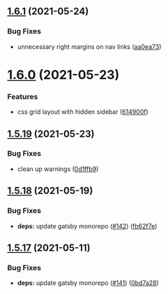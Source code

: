 ## [1.6.1](https://github.com/dds/bosabosa.org/compare/v1.6.0...v1.6.1) (2021-05-24)


### Bug Fixes

* unnecessary right margins on nav links ([aa0ea73](https://github.com/dds/bosabosa.org/commit/aa0ea7375427489921efc62ef0b6e9d4012f9198))



# [1.6.0](https://github.com/dds/bosabosa.org/compare/v1.5.19...v1.6.0) (2021-05-23)


### Features

* css grid layout with hidden sidebar ([614900f](https://github.com/dds/bosabosa.org/commit/614900f458afabfe937cf62f78e26fc8ca29c672))



## [1.5.19](https://github.com/dds/bosabosa.org/compare/v1.5.18...v1.5.19) (2021-05-23)


### Bug Fixes

* clean up warnings ([0d1ffb9](https://github.com/dds/bosabosa.org/commit/0d1ffb9270bf8b1f211ed67e1d709970ee075c1b))



## [1.5.18](https://github.com/dds/bosabosa.org/compare/v1.5.17...v1.5.18) (2021-05-19)


### Bug Fixes

* **deps:** update gatsby monorepo ([#142](https://github.com/dds/bosabosa.org/issues/142)) ([fb62f7e](https://github.com/dds/bosabosa.org/commit/fb62f7eb7df5d524c905603b6ba40f21973607c0))



## [1.5.17](https://github.com/dds/bosabosa.org/compare/v1.5.16...v1.5.17) (2021-05-11)


### Bug Fixes

* **deps:** update gatsby monorepo ([#141](https://github.com/dds/bosabosa.org/issues/141)) ([0bd7a28](https://github.com/dds/bosabosa.org/commit/0bd7a285b926d597bbe16e2d0db298a9d3861e2b))



